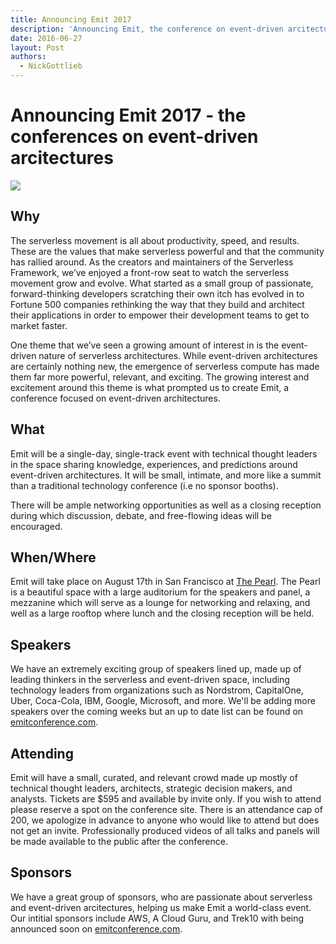 ```yaml
---
title: Announcing Emit 2017
description: 'Announcing Emit, the conference on event-driven arcitectures.'
date: 2016-06-27
layout: Post
authors:
  - NickGottlieb
---
```


# Announcing Emit 2017 - the conferences on event-driven arcitectures 

<img src="https://s3-us-west-2.amazonaws.com/assets.blog.serverless.com/emit_logo+(1).png">

## Why
The serverless movement is all about productivity, speed, and results. These are the values that make serverless powerful and that the community has rallied around. As the creators and maintainers of the Serverless Framework, we’ve enjoyed a front-row seat to watch the serverless movement grow and evolve. What started as a small group of passionate, forward-thinking developers scratching their own itch has evolved in to Fortune 500 companies rethinking the way that they build and architect their applications in order to empower their development teams to get to market faster.

One theme that we’ve seen a growing amount of interest in is the event-driven nature of serverless architectures. While event-driven architectures are certainly nothing new, the emergence of serverless compute has made them far more powerful, relevant, and exciting. The growing interest and excitement around this theme is what prompted us to create Emit, a conference focused on event-driven architectures.

## What
Emit will be a single-day, single-track event with technical thought leaders in the space sharing knowledge, experiences, and predictions around event-driven architectures. It will be small, intimate, and more like a summit than a traditional technology conference (i.e no sponsor booths). 

There will be ample networking opportunities as well as a closing reception during which discussion, debate, and free-flowing ideas will be encouraged. 

## When/Where
Emit will take place on August 17th in San Francisco at [The Pearl](http://thepearlsf.com/). The Pearl is a beautiful space with a large auditorium for the speakers and panel, a mezzanine which will serve as a lounge for networking and relaxing, and well as a large rooftop where lunch and the closing reception will be held. 


## Speakers
We have an extremely exciting group of speakers lined up, made up of leading thinkers in the serverless and event-driven space, including technology leaders from organizations such as Nordstrom, CapitalOne, Uber, Coca-Cola, IBM, Google, Microsoft, and more. We'll be adding more speakers over the coming weeks but an up to date list can be found on [emitconference.com](http://www.emitconference.com/).


## Attending
Emit will have a small, curated, and relevant crowd made up mostly of technical thought leaders, architects, strategic decision makers, and analysts. Tickets are $595 and available by invite only. If you wish to attend please reserve a spot on the conference site. There is an attendance cap of 200, we apologize in advance to anyone who would like to attend but does not get an invite. Professionally produced videos of all talks and panels will be made available to the public after the conference. 

## Sponsors
We have a great group of sponsors, who are passionate about serverless and event-driven arcitectures, helping us make Emit a world-class event. Our intitial sponsors include AWS, A Cloud Guru, and Trek10 with being announced soon on [emitconference.com](http://www.emitconference.com/).
